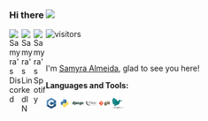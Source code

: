 ### Hi there <img src="https://media.giphy.com/media/hvRJCLFzcasrR4ia7z/giphy.gif" width="25px">

<a href="https://discordapp.com/users/735125769998565388">
  <img align="left" alt="Samyra's Discord" width="22px" src="https://raw.githubusercontent.com/peterthehan/peterthehan/master/assets/discord.svg" />
</a>
<a href="https://www.linkedin.com/in/samyraalmeida/">
  <img align="left" alt="Samyra's LinkedIN" width="22px" src="https://raw.githubusercontent.com/peterthehan/peterthehan/master/assets/linkedin.svg" />
</a>
<a href="https://open.spotify.com/user/samyy-02">
  <img align="left" alt="Samyra's Spotify" width="22px" src="https://raw.githubusercontent.com/peterthehan/peterthehan/master/assets/spotify.svg" />
</a>

![visitors](https://visitor-badge.glitch.me/badge?page_id=${your.username}.${your.repo.id})

<br />

I'm <a href="#"> Samyra Almeida</a>, glad to see you here!

**Languages and Tools:**

<code><img alt="C++" height="20" src="https://raw.githubusercontent.com/github/explore/180320cffc25f4ed1bbdfd33d4db3a66eeeeb358/topics/cpp/cpp.png"></code>
<code><img alt="Python" height="20" src="https://raw.githubusercontent.com/github/explore/80688e429a7d4ef2fca1e82350fe8e3517d3494d/topics/python/python.png"></code>
<code><img alt="Django" height="20" src="https://raw.githubusercontent.com/github/explore/80688e429a7d4ef2fca1e82350fe8e3517d3494d/topics/django/django.png"></code>
<code><img alt="Flask" height="20" src="https://raw.githubusercontent.com/github/explore/80688e429a7d4ef2fca1e82350fe8e3517d3494d/topics/flask/flask.png"></code>
<code><img alt="Git" height="20" src="https://raw.githubusercontent.com/github/explore/80688e429a7d4ef2fca1e82350fe8e3517d3494d/topics/git/git.png"></code>
<code><img alt="Latex" height="20" src="https://raw.githubusercontent.com/github/explore/80688e429a7d4ef2fca1e82350fe8e3517d3494d/topics/latex/latex.png">
</code>

<!-- backup

![](https://visitor-badge.glitch.me/badge?page_id=samyraalmeida.samyraalmeida)

![visitor badge](https://visitor-badge.glitch.me/badge?page_id=samyraalmeida.visitor-badge)

Glad to see you here! ![visitors](https://visitor-badge.glitch.me/badge?page_id=${your.username}.${your.repo.id}) 

<code>
  <img alt="" height="20" src="">
</code>

### Hi there 👋, I'm <a href="#"> Samyra Almeida </a>

 Glad to see you here! ![visitors](https://visitor-badge.glitch.me/badge?page_id=${your.username}.${your.repo.id}) 


**samyraalmeida/samyraalmeida** is a ✨ _special_ ✨ repository because its `README.md` (this file) appears on your GitHub profile.

Here are some ideas to get you started:

- 🔭 I’m currently working on ...
- 🌱 I’m currently learning ...
- 👯 I’m looking to collaborate on ...
- 🤔 I’m looking for help with ...
- 💬 Ask me about ...
- 📫 How to reach me: ...
- 😄 Pronouns: ...
- ⚡ Fun fact: ...
-->
